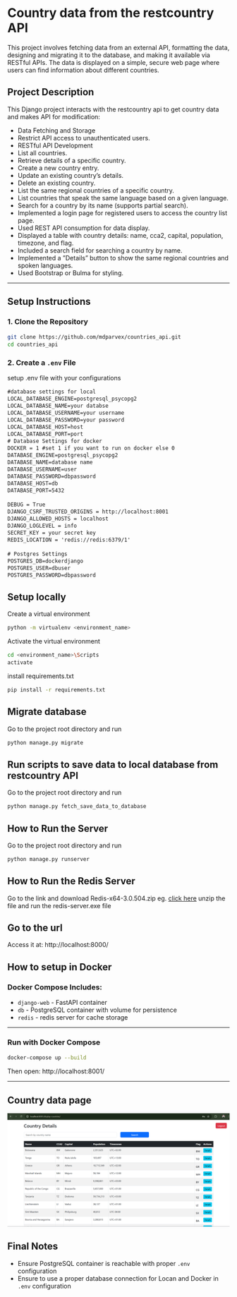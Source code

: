 # Country data from the restcountry API
This project involves fetching data from an external API, formatting the data, designing and migrating it to the database, and
 making it available via RESTful APIs. The data is displayed on a simple, secure
 web page where users can find information about different countries.

## Project Description

This Django project interacts with the restcountry api to get country data and makes API for modification:

- Data Fetching and Storage
- Restrict API access to unauthenticated users.
- RESTful API Development
- List all countries.
- Retrieve details of a specific country.
- Create a new country entry.
- Update an existing country’s details.
- Delete an existing country.
- List the same regional countries of a specific country.
- List countries that speak the same language based on a given language.
- Search for a country by its name (supports partial search).
- Implemented a login page for registered users to access the country list page.
- Used REST API consumption for data display.
- Displayed a table with country details: name, cca2, capital, population, timezone, and flag.
- Included a search field for searching a country by name.
- Implemented a ”Details” button to show the same regional countries and spoken languages.
- Used Bootstrap or Bulma for styling.


---

## Setup Instructions

### 1. Clone the Repository

```bash
git clone https://github.com/mdparvex/countries_api.git
cd countries_api
```

### 2. Create a `.env` File
setup .env file with your configurations
```env
#database settings for local
LOCAL_DATABASE_ENGINE=postgresql_psycopg2
LOCAL_DATABASE_NAME=your databse
LOCAL_DATABASE_USERNAME=your username
LOCAL_DATABASE_PASSWORD=your password
LOCAL_DATABASE_HOST=host
LOCAL_DATABASE_PORT=port
# Database Settings for docker
DOCKER = 1 #set 1 if you want to run on docker else 0
DATABASE_ENGINE=postgresql_psycopg2
DATABASE_NAME=database name
DATABASE_USERNAME=user
DATABASE_PASSWORD=dbpassword
DATABASE_HOST=db
DATABASE_PORT=5432

DEBUG = True
DJANGO_CSRF_TRUSTED_ORIGINS = http://localhost:8001
DJANGO_ALLOWED_HOSTS = localhost
DJANGO_LOGLEVEL = info
SECRET_KEY = your secret key
REDIS_LOCATION = 'redis://redis:6379/1'

# Postgres Settings
POSTGRES_DB=dockerdjango
POSTGRES_USER=dbuser
POSTGRES_PASSWORD=dbpassword
```


## Setup locally
Create a virtual environment
```bash
python -m virtualenv <environment_name>
```
Activate the virtual environment
```bash
cd <environment_name>\Scripts
activate
```
install requirements.txt
```bash
pip install -r requirements.txt
```
## Migrate database
Go to the project root directory and run
```bash
python manage.py migrate
```
## Run scripts to save data to local database from restcountry API
Go to the project root directory and run
```bash
python manage.py fetch_save_data_to_database
```
## How to Run the Server
Go to the project root directory and run
```bash
python manage.py runserver
```
## How to Run the Redis Server
Go to the link and download Redis-x64-3.0.504.zip
eg. [click here](https://github.com/microsoftarchive/redis/releases)
unzip the file and run the redis-server.exe file

## Go to the url
Access it at: http://localhost:8000/

## How to setup in Docker

### Docker Compose Includes:

- `django-web` - FastAPI container
- `db` - PostgreSQL container with volume for persistence
- `redis` - redis server for cache storage

---
### Run with Docker Compose

```bash
docker-compose up --build
```

Then open: http://localhost:8001/

---
## Country data page
![alt text](image.png)

## Final Notes
- Ensure PostgreSQL container is reachable with proper `.env` configuration
- Ensure to use a proper database connection for Locan and Docker in `.env` configuration


